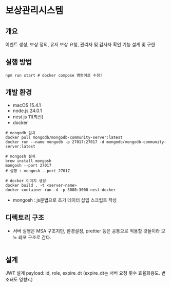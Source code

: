 # 보상관리시스템
## 개요
이벤트 생성, 보상 정의, 유저 보상 요청, 관리자 및 감사자 확인 기능 설계 및 구현

## 실행 방법
```
npm run start # docker compose 명령어로 수정!
```

## 개발 환경
- macOS 15.4.1
- node.js 24.0.1
- nest.js 11(최신)
- docker
```
# mongodb 설치
docker pull mongodb/mongodb-community-server:latest
docker run --name mongodb -p 27017:27017 -d mongodb/mongodb-community-server:latest

# mongosh 설치
brew install mongosh
mongosh --port 27017
# 실행 : mongosh --port 27017

# docker 이미지 생성
docker build . -t <server-name>
docker container run -d -p 3000:3000 nest-docker
```
- mongosh : js문법으로 초기 데이터 삽입 스크립트 작성

## 디렉토리 구조
* 서버 실행은 MSA 구조지만, 환경설정, prettier 등은 공통으로 적용할 것들이라 모노 레포 구조로 간다.
```aiignore

```

## 설계

JWT 설계
payload: id, role, expire_dt (expire_dt는 서버 요청 횟수 효율화용도. 변조돼도 영향x.)